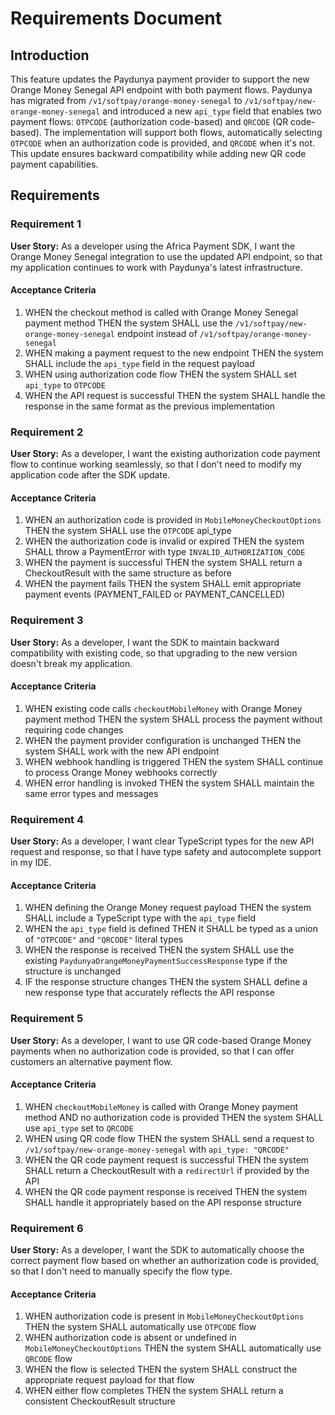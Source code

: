 # Requirements Document

## Introduction

This feature updates the Paydunya payment provider to support the new Orange Money Senegal API endpoint with both payment flows. Paydunya has migrated from `/v1/softpay/orange-money-senegal` to `/v1/softpay/new-orange-money-senegal` and introduced a new `api_type` field that enables two payment flows: `OTPCODE` (authorization code-based) and `QRCODE` (QR code-based). The implementation will support both flows, automatically selecting `OTPCODE` when an authorization code is provided, and `QRCODE` when it's not. This update ensures backward compatibility while adding new QR code payment capabilities.

## Requirements

### Requirement 1

**User Story:** As a developer using the Africa Payment SDK, I want the Orange Money Senegal integration to use the updated API endpoint, so that my application continues to work with Paydunya's latest infrastructure.

#### Acceptance Criteria

1. WHEN the checkout method is called with Orange Money Senegal payment method THEN the system SHALL use the `/v1/softpay/new-orange-money-senegal` endpoint instead of `/v1/softpay/orange-money-senegal`
2. WHEN making a payment request to the new endpoint THEN the system SHALL include the `api_type` field in the request payload
3. WHEN using authorization code flow THEN the system SHALL set `api_type` to `OTPCODE`
4. WHEN the API request is successful THEN the system SHALL handle the response in the same format as the previous implementation

### Requirement 2

**User Story:** As a developer, I want the existing authorization code payment flow to continue working seamlessly, so that I don't need to modify my application code after the SDK update.

#### Acceptance Criteria

1. WHEN an authorization code is provided in `MobileMoneyCheckoutOptions` THEN the system SHALL use the `OTPCODE` api_type
2. WHEN the authorization code is invalid or expired THEN the system SHALL throw a PaymentError with type `INVALID_AUTHORIZATION_CODE`
3. WHEN the payment is successful THEN the system SHALL return a CheckoutResult with the same structure as before
4. WHEN the payment fails THEN the system SHALL emit appropriate payment events (PAYMENT_FAILED or PAYMENT_CANCELLED)

### Requirement 3

**User Story:** As a developer, I want the SDK to maintain backward compatibility with existing code, so that upgrading to the new version doesn't break my application.

#### Acceptance Criteria

1. WHEN existing code calls `checkoutMobileMoney` with Orange Money payment method THEN the system SHALL process the payment without requiring code changes
2. WHEN the payment provider configuration is unchanged THEN the system SHALL work with the new API endpoint
3. WHEN webhook handling is triggered THEN the system SHALL continue to process Orange Money webhooks correctly
4. WHEN error handling is invoked THEN the system SHALL maintain the same error types and messages

### Requirement 4

**User Story:** As a developer, I want clear TypeScript types for the new API request and response, so that I have type safety and autocomplete support in my IDE.

#### Acceptance Criteria

1. WHEN defining the Orange Money request payload THEN the system SHALL include a TypeScript type with the `api_type` field
2. WHEN the `api_type` field is defined THEN it SHALL be typed as a union of `"OTPCODE"` and `"QRCODE"` literal types
3. WHEN the response is received THEN the system SHALL use the existing `PaydunyaOrangeMoneyPaymentSuccessResponse` type if the structure is unchanged
4. IF the response structure changes THEN the system SHALL define a new response type that accurately reflects the API response

### Requirement 5

**User Story:** As a developer, I want to use QR code-based Orange Money payments when no authorization code is provided, so that I can offer customers an alternative payment flow.

#### Acceptance Criteria

1. WHEN `checkoutMobileMoney` is called with Orange Money payment method AND no authorization code is provided THEN the system SHALL use `api_type` set to `QRCODE`
2. WHEN using QR code flow THEN the system SHALL send a request to `/v1/softpay/new-orange-money-senegal` with `api_type: "QRCODE"`
3. WHEN the QR code payment request is successful THEN the system SHALL return a CheckoutResult with a `redirectUrl` if provided by the API
4. WHEN the QR code payment response is received THEN the system SHALL handle it appropriately based on the API response structure

### Requirement 6

**User Story:** As a developer, I want the SDK to automatically choose the correct payment flow based on whether an authorization code is provided, so that I don't need to manually specify the flow type.

#### Acceptance Criteria

1. WHEN authorization code is present in `MobileMoneyCheckoutOptions` THEN the system SHALL automatically use `OTPCODE` flow
2. WHEN authorization code is absent or undefined in `MobileMoneyCheckoutOptions` THEN the system SHALL automatically use `QRCODE` flow
3. WHEN the flow is selected THEN the system SHALL construct the appropriate request payload for that flow
4. WHEN either flow completes THEN the system SHALL return a consistent CheckoutResult structure
